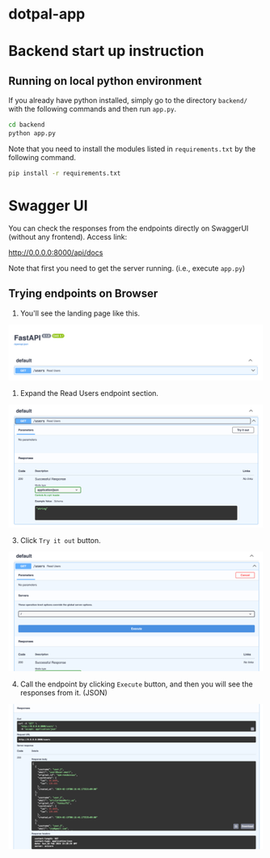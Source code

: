 # dotpal-app

# Backend start up instruction

## Running on local python environment
If you already have python installed, simply go to the directory `backend/` with the following commands and then run `app.py`. 

```bash
cd backend
python app.py
```

Note that you need to install the modules listed in `requirements.txt` by the following command. 

```bash
pip install -r requirements.txt
```

# Swagger UI
You can check the responses from the endpoints directly on SwaggerUI (without any frontend).
Access link:

<a>http://0.0.0.0:8000/api/docs</a>

Note that first you need to get the server running. (i.e., execute `app.py`)

## Trying endpoints on Browser

1. You'll see the landing page like this.

![](images_readme/1.png)

1. Expand the Read Users endpoint section.

![](images_readme/2.png)

3. Click `Try it out` button.

![](images_readme/3.png)

4. Call the endpoint by clicking `Execute` button, and then you will see the responses from it. (JSON)

![](images_readme/4.png)
